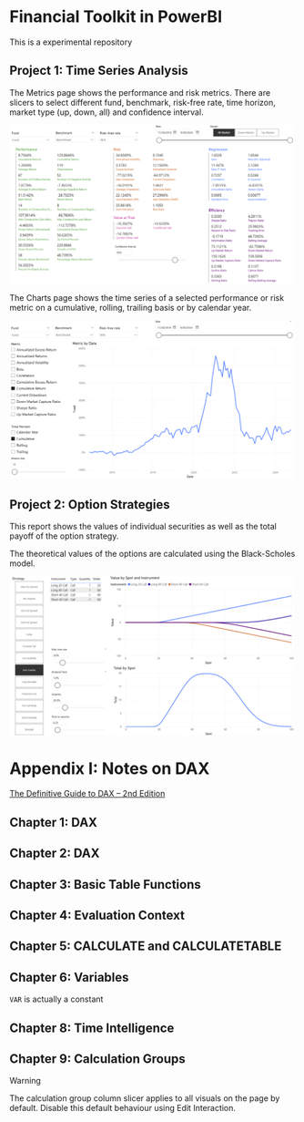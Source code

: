 # Financial Toolkit in PowerBI

This is a experimental repository

## Project 1: Time Series Analysis

The Metrics page shows the performance and risk metrics. There are slicers to select different fund, benchmark, risk-free rate, time horizon, market type (up, down, all) and confidence interval.

<img src="images/ftk_metrics.png" alt="Metrics" width="500" />

The Charts page shows the time series of a selected performance or risk metric on a cumulative, rolling, trailing basis or by calendar year.

<img src="images/ftk_charts.png" alt="Charts" width="500" />

## Project 2: Option Strategies

This report shows the values of individual securities as well as the total payoff of the option strategy.

The theoretical values of the options are calculated using the Black-Scholes model.

<img src="images/options.png" alt="Option Strategies" width="500" />

# Appendix I: Notes on DAX

[The Definitive Guide to DAX – 2nd Edition](https://www.sqlbi.com/books/the-definitive-guide-to-dax-2nd-edition/companion/)

## Chapter 1: DAX

## Chapter 2: DAX

## Chapter 3: Basic Table Functions

## Chapter 4: Evaluation Context

## Chapter 5: CALCULATE and CALCULATETABLE

## Chapter 6: Variables
`VAR` is actually a constant

## Chapter 8: Time Intelligence

## Chapter 9: Calculation Groups

> [!WARNING]  
> The calculation group column slicer applies to all visuals on the page by default. Disable this default behaviour using Edit Interaction.